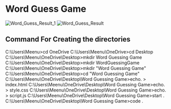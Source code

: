 # Word Guess Game
![Word_Guess_Result_1](https://github.com/Meenu00615/WordGuess/assets/149779716/50848d31-6b84-405b-b3d6-8d6b61932fb2)
![Word_Guess_Result](https://github.com/Meenu00615/WordGuess/assets/149779716/1bfab31f-f7c6-4599-8737-249b711d9fda)

## Command For Creating the directories
C:\Users\Meenu>cd OneDrive
C:\Users\Meenu\OneDrive>cd Desktop
C:\Users\Meenu\OneDrive\Desktop>mkdir Word Guessing Game
C:\Users\Meenu\OneDrive\Desktop>mkdir WordGuessingGame
C:\Users\Meenu\OneDrive\Desktop>mkdir "Word Guessing Game"
C:\Users\Meenu\OneDrive\Desktop>cd "Word Guessing Game"
C:\Users\Meenu\OneDrive\Desktop\Word Guessing Game>echo. > index.html
C:\Users\Meenu\OneDrive\Desktop\Word Guessing Game>echo. > style.css
C:\Users\Meenu\OneDrive\Desktop\Word Guessing Game>echo. > script.js
C:\Users\Meenu\OneDrive\Desktop\Word Guessing Game>start .
C:\Users\Meenu\OneDrive\Desktop\Word Guessing Game>code .
